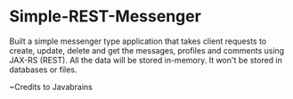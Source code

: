 # Simple-REST-Messenger
Built a simple messenger type application that takes client requests to create, update, delete and get the messages, profiles and comments using JAX-RS (REST). 
All the data will be stored in-memory. It won't be stored in databases or files.

~Credits to Javabrains 
